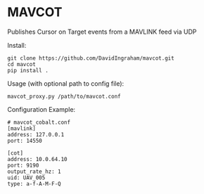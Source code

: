 # MAVCOT
Publishes Cursor on Target events from a MAVLINK feed via UDP

Install:
```
git clone https://github.com/DavidIngraham/mavcot.git
cd mavcot
pip install .
```

Usage (with optional path to config file):
```
mavcot_proxy.py /path/to/mavcot.conf
```

Configuration Example:
```
# mavcot_cobalt.conf
[mavlink]
address: 127.0.0.1
port: 14550

[cot]
address: 10.0.64.10
port: 9190
output_rate_hz: 1
uid: UAV_005
type: a-f-A-M-F-Q
```

